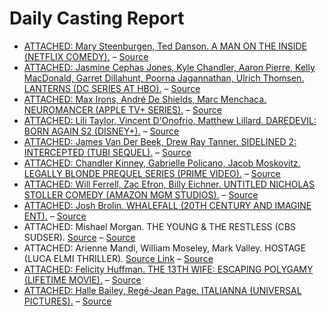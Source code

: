 # Daily Casting Report

- [ATTACHED: Mary Steenburgen, Ted Danson. A MAN ON THE INSIDE (NETFLIX COMEDY).](https://www.deadline.com/2022/02/a-man-on-the-inside-mary-steenburgen-ted-danson-netflix-comedy-1234917401/) – [Source](https://deadline.com/2025/03/a-man-on-the-inside-mary-steenburgen-cast-season-2-details-1236353204/)
- [ATTACHED: Jasmine Cephas Jones, Kyle Chandler, Aaron Pierre, Kelly MacDonald, Garret Dillahunt, Poorna Jagannathan, Ulrich Thomsen. LANTERNS (DC SERIES AT HBO).](https://deadline.com/2022/03/jasmine-cephas-jones-lanterns-dc-series-hbo-1234980993/) – [Source](https://deadline.com/2025/03/jasmine-cephas-jones-lanterns-dc-series-hbo-1236352659/)
- [ATTACHED: Max Irons, André De Shields, Marc Menchaca. NEUROMANCER (APPLE TV+ SERIES).](https://deadline.com/2022/03/max-irons-andre-de-shields-marc-menchaca-cast-neuromancer-apple-tv-series-1234982973/) – [Source](https://deadline.com/2025/03/max-irons-cast-neuromancer-apple-tv-series-1236352616/)
- [ATTACHED: Lili Taylor, Vincent D'Onofrio, Matthew Lillard. DAREDEVIL: BORN AGAIN S2 (DISNEY+).](https://deadline.com/2022/03/lili-taylor-cast-daredevil-born-again-season-2-disney-plus-marvel-1234985678/) – [Source](https://deadline.com/2025/03/lili-taylor-daredevil-born-again-season-2-marvel-disney-plus-1236350524/)
- [ATTACHED: James Van Der Beek, Drew Ray Tanner. SIDELINED 2: INTERCEPTED (TUBI SEQUEL).](https://deadline.com/2022/03/james-van-der-beek-drew-ray-tanner-sidelined-sequel-charlie-gillespie-roan-curtis-1234982393/) – [Source](https://deadline.com/2025/03/james-van-der-beek-drew-ray-tanner-cast-sidelined-sequel-1236352552/)
- [ATTACHED: Chandler Kinney, Gabrielle Policano, Jacob Moskovitz. LEGALLY BLONDE PREQUEL SERIES (PRIME VIDEO).](https://deadline.com/2022/03/chandler-kinney-gabrielle-policano-jacob-moskovitz-legally-blonde-prequel-series-1234989577/) – [Source](https://deadline.com/2025/03/chandler-kinney-gabrielle-policano-jacob-moskovitz-elle-1236351957/)
- [ATTACHED: Will Ferrell, Zac Efron, Billy Eichner. UNTITLED NICHOLAS STOLLER COMEDY (AMAZON MGM STUDIOS).](https://deadline.com/2022/02/billy-eichner-will-ferrell-zac-efron-nicholas-stoller-amazon-mgm-1234923079/) – [Source](https://deadline.com/2025/03/billy-eichner-will-ferrell-zac-efron-1236351932/)
- [ATTACHED: Josh Brolin. WHALEFALL (20TH CENTURY AND IMAGINE ENT).](https://deadline.com/2022/03/josh-brolin-austin-abrams-whalefall-20th-century-imagine-entertainment-1234986903/) – [Source](https://deadline.com/2025/03/josh-brolin-austin-abrams-whalefall-1236351883/)
- ATTACHED: Mishael Morgan. THE YOUNG & THE RESTLESS (CBS SUDSER). [Source](#) – [Source](https://deadline.com/2025/03/the-young-and-the-restless-brings-back-mishael-morgan-1236352296/)
- ATTACHED: Arienne Mandi, William Moseley, Mark Valley. HOSTAGE (LUCA ELMI THRILLER). [Source Link](https://deadline.com/2022/03/the-night-agents-arrienne-mandi-joins-new-luca-elmi-thriller-hostage-in-leading-role-1234982333/) – [Source](https://deadline.com/2025/03/arienne-mandi-cast-luca-elmi-thriller-hostage-1236351871/)
- [ATTACHED: Felicity Huffman. THE 13TH WIFE: ESCAPING POLYGAMY (LIFETIME MOVIE).](https://www.deadline.com/2022/03/felicity-huffman-olga-petsa-eric-johnson-cast-the-13th-wife-escaping-polygamy-lifetime-movie-1234987039/) – [Source](https://deadline.com/2025/03/felicity-huffman-the-13th-wife-escaping-polygamy-lifetime-1236351469/)
- [ATTACHED: Halle Bailey, Regé-Jean Page. ITALIANNA (UNIVERSAL PICTURES).](https://deadline.com/2022/03/halle-bailey-rege-jean-page-italianna-universal-will-packer-kat-coiro-ryan-engle-1234980103/) – [Source](https://deadline.com/2025/03/halle-bailey-rege-jean-page-italianna-kat-coiro-1236351869/)
